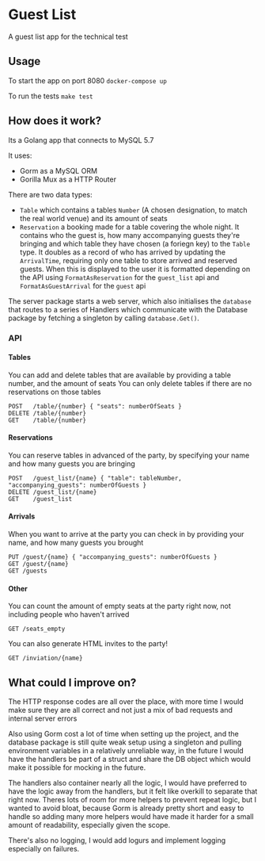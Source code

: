 # Guest List

A guest list app for the technical test

## Usage
To start the app on port 8080
`docker-compose up`

To run the tests
`make test`

## How does it work?
Its a Golang app that connects to MySQL 5.7

It uses:
- Gorm as a MySQL ORM
- Gorilla Mux as a HTTP Router

There are two data types:
- `Table` which contains a tables `Number` (A chosen designation, to match the real world venue) and its amount of seats
- `Reservation` a booking made for a table covering the whole night. It contains who the guest is, how many 
  accompanying guests they're bringing and which table they have chosen (a foriegn key) to the `Table` type. 
  It doubles as a record of who has arrived by updating the `ArrivalTime`, requiring only one table to store arrived 
  and reserved guests. When this is displayed to the user it is formatted depending on the API using `FormatAsReservation` 
  for the `guest_list` api and `FormatAsGuestArrival` for the `guest` api

The server package starts a web server, which also initialises the `database` that routes to a series of Handlers which 
communicate with the Database package by fetching a singleton by calling `database.Get()`.

### API

#### Tables
You can add and delete tables that are available by providing a table number, and the amount of seats
You can only delete tables if there are no reservations on those tables
```
POST   /table/{number} { "seats": numberOfSeats }
DELETE /table/{number}
GET    /table/{number}
```

#### Reservations
You can reserve tables in advanced of the party, by specifying your name and how many guests you are bringing
```
POST   /guest_list/{name} { "table": tableNumber, "accompanying_guests": numberOfGuests }
DELETE /guest_list/{name}
GET    /guest_list
```

#### Arrivals
When you want to arrive at the party you can check in by providing your name, and how many guests you brought
```
PUT /guest/{name} { "accompanying_guests": numberOfGuests }
GET /guest/{name}
GET /guests
```

#### Other
You can count the amount of empty seats at the party right now, not including people who haven't arrived
```
GET /seats_empty
```

You can also generate HTML invites to the party!
```
GET /inviation/{name}
```


## What could I improve on?
The HTTP response codes are all over the place, with more time I would make sure they are all correct and not just a mix
of bad requests and internal server errors

Also using Gorm cost a lot of time when setting up the project, and the database package is still quite weak setup using a 
singleton and pulling environment variables in a relatively unreliable way, in the future I would have the handlers
be part of a struct and share the DB object which would make it possible for mocking in the future.

The handlers also container nearly all the logic, I would have preferred to have the logic away from the handlers, but
it felt like overkill to separate that right now. Theres lots of room for more helpers to prevent repeat logic,
but I wanted to avoid bloat, because Gorm is already pretty short and easy to handle so adding many more helpers
would have made it harder for a small amount of readability, especially given the scope.

There's also no logging, I would add logurs and implement logging especially on failures.
